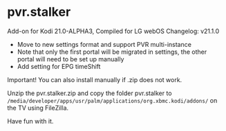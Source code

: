 # pvr.stalker
Add-on for Kodi 21.0-ALPHA3, Compiled for LG webOS
Changelog:
v21.1.0
- Move to new settings format and support PVR multi-instance
- Note that only the first portal will be migrated in settings, the other portal will need to be set up manually
- Add setting for EPG timeShift


Important! You can also install manually if .zip does not work.

Unzip the pvr.stalker.zip and copy the folder pvr.stalker to `/media/developer/apps/usr/palm/applications/org.xbmc.kodi/addons/` on the TV using FileZilla.

Have fun with it.
